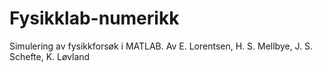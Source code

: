 # Fysikklab-numerikk
Simulering av fysikkforsøk i MATLAB. 
Av E. Lorentsen, H. S. Mellbye, J. S. Schefte, K. Løvland
